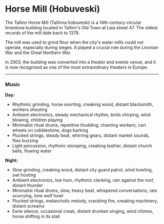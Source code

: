 # Horse Mill (Hobuveski)

The Tallinn Horse Mill (Tallinna hobuveski) is a 14th-century circular limestone building located in Tallinn's Old Town at Laia street 47. The oldest records of the mill date back to 1379.

The mill was used to grind flour when the city's water mills could not operate, especially during sieges. It played a crucial role during the Livonian War and the Great Northern War.

In 2003, the building was converted into a theater and events venue, and it is now recognized as one of the most extraordinary theaters in Europe.

---
### Music

**Day:**
- Rhythmic grinding, horse snorting, creaking wood, distant blacksmith, workers shouting
- Ambient electronics, steady mechanical rhythm, birds chirping, wind blowing, children playing
- Minimalist ritual drums, repetitive thudding, chanting workers, cart wheels on cobblestone, dogs barking
- Plucked strings, steady beat, whirring gears, distant market sounds, flies buzzing
- Light percussion, rhythmic stomping, creaking leather, distant church bells, flowing water

**Night:**
- Slow grinding, creaking wood, distant city guard patrol, wind howling, owl hooting
- Ambient electronics, low hum, rhythmic clanking, rain against the roof, distant thunder
- Minimalist ritual drums, slow, heavy beat, whispered conversations, rats scurrying, lone wolf howl
- Plucked strings, melancholic melody, crackling fire, creaking machinery, distant screams
- Eerie silence, occasional creak, distant drunken singing, wind chimes, horse shifting in its stall

